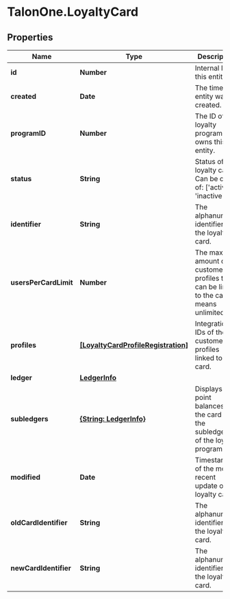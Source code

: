 # TalonOne.LoyaltyCard

## Properties

Name | Type | Description | Notes
------------ | ------------- | ------------- | -------------
**id** | **Number** | Internal ID of this entity. | 
**created** | **Date** | The time this entity was created. | 
**programID** | **Number** | The ID of the loyalty program that owns this entity. | 
**status** | **String** | Status of the loyalty card. Can be one of: [&#39;active&#39;, &#39;inactive&#39;]  | 
**identifier** | **String** | The alphanumeric identifier of the loyalty card.  | 
**usersPerCardLimit** | **Number** | The max amount of customer profiles that can be linked to the card. 0 means unlimited.  | 
**profiles** | [**[LoyaltyCardProfileRegistration]**](LoyaltyCardProfileRegistration.md) | Integration IDs of the customers profiles linked to the card. | [optional] 
**ledger** | [**LedgerInfo**](LedgerInfo.md) |  | [optional] 
**subledgers** | [**{String: LedgerInfo}**](LedgerInfo.md) | Displays point balances of the card in the subledgers of the loyalty program. | [optional] 
**modified** | **Date** | Timestamp of the most recent update of the loyalty card. | [optional] 
**oldCardIdentifier** | **String** | The alphanumeric identifier of the loyalty card.  | [optional] 
**newCardIdentifier** | **String** | The alphanumeric identifier of the loyalty card.  | [optional] 


